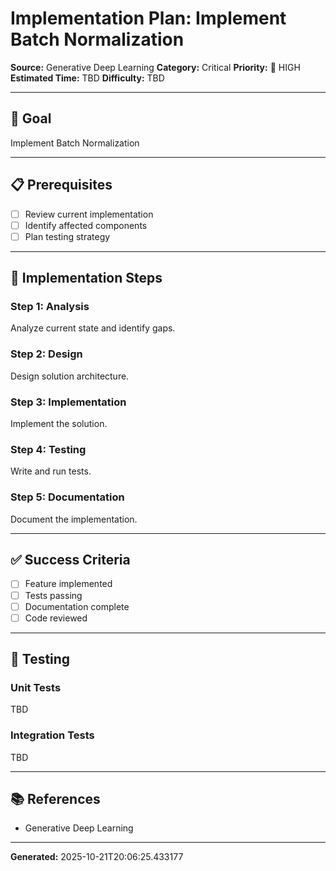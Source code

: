 # Implementation Plan: Implement Batch Normalization

**Source:** Generative Deep Learning
**Category:** Critical
**Priority:** 🔴 HIGH
**Estimated Time:** TBD
**Difficulty:** TBD

---

## 🎯 Goal

Implement Batch Normalization

---

## 📋 Prerequisites

- [ ] Review current implementation
- [ ] Identify affected components
- [ ] Plan testing strategy

---

## 🔧 Implementation Steps

### Step 1: Analysis

Analyze current state and identify gaps.

### Step 2: Design

Design solution architecture.

### Step 3: Implementation

Implement the solution.

### Step 4: Testing

Write and run tests.

### Step 5: Documentation

Document the implementation.

---

## ✅ Success Criteria

- [ ] Feature implemented
- [ ] Tests passing
- [ ] Documentation complete
- [ ] Code reviewed

---

## 🧪 Testing

### Unit Tests

TBD

### Integration Tests

TBD

---

## 📚 References

- Generative Deep Learning

---

**Generated:** 2025-10-21T20:06:25.433177
